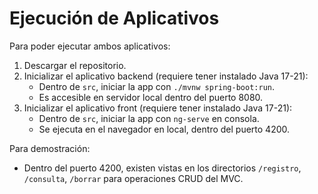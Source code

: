 # Ejecución de Aplicativos

Para poder ejecutar ambos aplicativos:

1. Descargar el repositorio.
2. Inicializar el aplicativo backend (requiere tener instalado Java 17-21):
   - Dentro de `src`, iniciar la app con `./mvnw spring-boot:run`.
   - Es accesible en servidor local dentro del puerto 8080.
3. Inicializar el aplicativo front (requiere tener instalado Java 17-21):
   - Dentro de `src`, iniciar la app con `ng-serve` en consola.
   - Se ejecuta en el navegador en local, dentro del puerto 4200.

Para demostración:
- Dentro del puerto 4200, existen vistas en los directorios `/registro`, `/consulta`, `/borrar` para operaciones CRUD del MVC.
